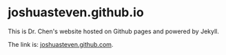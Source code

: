 # joshuasteven.github.io

This is Dr. Chen's website hosted on Github pages and powered by Jekyll.

The link is: [joshuasteven.github.com](https://joshuasteven.github.com).
